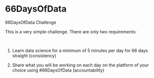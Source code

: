 # 66DaysOfData
66DaysOfData Challenge

This is a very simple challenge. There are only two requirements:

​

1. Learn data science for a minimum of 5 minutes per day for 66 days straight (consistency)

2. Share what you will be working on each day on the platform of your choice using #66DaysOfData (accountability)
